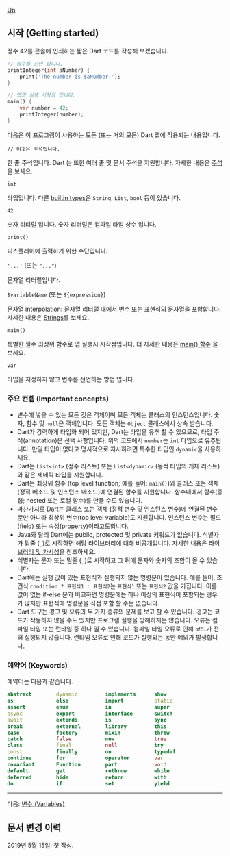 [Up](./index.md)

## 시작 (Getting started)

정수 42를 콘솔에 인쇄하는 짧은 Dart 코드를 작성해 보겠습니다.

```dart
// 함수를 선언 합니다.
printInteger(int aNumber) {
	print('The number is $aNumber.');
}

// 앱의 실행 시작점 입니다.
main() {
	var number = 42;
    printInteger(number);
}
```

다음은 이 프로그램이 사용하는 모든 (또는 거의 모든) Dart 앱에 적용되는 내용입니다.

`// 이것은 주석입니다. `

한 줄 주석입니다. Dart 는 또한 여러 줄 및 문서 주석을 지원합니다. 자세한 내용은 [주석](./comments.md)을 보세요.

`int`

타입입니다. 다른 [builtin types](built_in_types.md)은 `String`, `List`,  `bool` 등이 있습니다.

`42`

숫자 리터럴 입니다. 숫자 리터럴은 컴파일 타임 상수 입니다.

`print()`

디스플레이에 출력하기 위한 수단입니다.

`'...'` (또는 `"..."`)

문자열 리터럴입니다.

`$variableName` (또는 `${expression}`)

문자열 interpolation: 문자열 리터럴 내에서 변수 또는 표현식의 문자열을 포함합니다. 자세한 내용은  [Strings](built_in_types.md#strings)를 보세요.

`main()`

특별한 필수 최상위 함수로 앱 실행시 시작점입니다. 더 자세한 내용은 [main() 함수](functions.md#main) 을 보세요.

`var`

타입을 지정하지 않고 변수를 선언하는 방법 입니다.

<p id="important-concepts"/>

### 주요 컨셉 (Important concepts)

- 변수에 넣을 수 있는 모든 것은 객체이며 모든 객체는 클래스의 인스턴스입니다. 숫자, 함수 및 `null`은 객체입니다. 모든 객체는 `Object` 클래스에서 상속 받습니다.
-  Dart가 강력하게 타입화 되어 있지만, Dart는 타입을 유추 할 수 있으므로, 타입 주석(annotation)은 선택 사항입니다. 위의 코드에서 `number`는 `int` 타입으로 유추됩니다. 만일 타입이 없다고 명시적으로 지시하려면 특수한 타입인 `dynamic`을 사용하세요.
- Dart는 `List<int>` (정수 리스트) 또는 `List<dynamic>` (동적 타입의 개체 리스트)와 같은 제네릭 타입을 지원합니다.
- Dart는 최상위 함수 (top level function; 예를 들어: `main()`)와 클래스 또는 객체 (정적 메소드 및 인스턴스 메소드)에 연결된 함수를 지원합니다. 함수내에서 함수(중첩; nested 또는 로컬 함수)를 만들 수도 있습니다.
- 마찬가지로 Dart는 클래스 또는 객체 (정적 변수 및 인스턴스 변수)에 연결된 변수뿐만 아니라 최상위 변수(top level variable)도 지원합니다. 인스턴스 변수는 필드(field) 또는 속성(property)이라고도합니다.
-  Java와 달리 Dart에는 public, protected 및 private 키워드가 없습니다. 식별자가 밑줄 (`_`)로 시작하면 해당 라이브러리에 대해 비공개입니다. 자세한 내용은 [라이브러리 및 가시성](./libraries_and_visibility.md)을 참조하세요.
- 식별자는 문자 또는 밑줄 (`_`)로 시작하고 그 뒤에 문자와 숫자의 조합이 올 수 있습니다.
-  Dart에는 실행 값이 있는 표현식과 실행되지 않는 명령문이 있습니다. 예를 들어, 조건식 `condition ? 표현식1 : 표현식2`는 `표현식1` 또는 `표현식2` 값을 가집니다. 이를 값이 없는 if-else 문과 비교하면 명령문에는 하나 이상의 표현식이 포함되는 경우가 많지만 표현식에 명령문을 직접 포함 할 수는 없습니다.
-  Dart 도구는 경고 및 오류의 두 가지 종류의 문제를 보고 할 수 있습니다. 경고는 코드가 작동하지 않을 수도 있지만 프로그램 실행을 방해하지는 않습니다. 오류는 컴파일 타임 또는 런타임 중 하나 일 수 있습니다. 컴파일 타임 오류로 인해 코드가 전혀 실행되지 않습니다. 런타임 오류로 인해 코드가 실행되는 동안 예외가 발생합니다.

<p id="keywords"/>

### 예약어 (Keywords)

예약어는 다음과 같습니다.

```dart
abstract 		dynamic	 		implements  	show
as				else		 	import			static
assert 			enum 			in 				super
async 	 		export  		interface  		switch
await  			extends 		is 				sync
break 			external  		library  		this
case 			factory  		mixin  			throw
catch 			false 			new 			true
class 			final 			null 			try
const 			finally 		on  			typedef 
continue 		for 			operator  		var
covariant 	 	Function 	 	part 		 	void
default 		get 		 	rethrow 		while
deferred 	 	hide 		 	return 			with
do 				if 				set 		 	yield
```

---

다음: [변수 (Variables)](./variables.md)

## 문서 변경 이력

2019년 5월 15일: 첫 작성.
